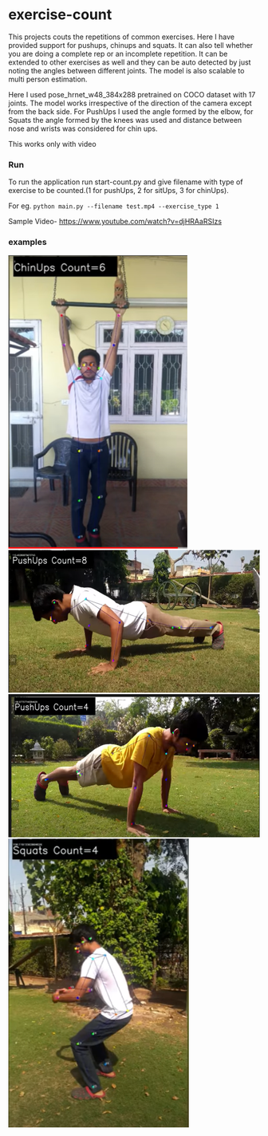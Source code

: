 # exercise-count
This projects couts the repetitions of common exercises. Here I have provided support for pushups, chinups and squats. It can also tell whether you are doing a complete rep or an incomplete repetition. It can be extended to other exercises as well and they can be auto detected by just noting the angles between different joints.
The model is also scalable to multi person estimation.

Here I used pose_hrnet_w48_384x288 pretrained on COCO dataset with 17 joints. 
The model works irrespective of the direction of the camera except from the back side. 
For PushUps I used the angle formed by the elbow, for Squats the angle formed by the knees was used and distance between nose and wrists was considered for chin ups.



This works only with video


### Run 
To run the application run start-count.py and give filename with type of exercise to be counted.(1 for pushUps, 2 for sitUps, 3 for chinUps). 

For eg.  ```python main.py --filename test.mp4 --exercise_type 1 ```


Sample Video- https://www.youtube.com/watch?v=djHRAaRSIzs

### examples

<img src="https://github.com/akshatkaush/exercise-count/blob/master/New%20folder/chinups_sample.PNG?raw=true"  >

<img src="https://github.com/akshatkaush/exercise-count/blob/master/New%20folder/push_up_sample.PNG?raw=true" width="568.5" height="286.5">

<img src="https://github.com/akshatkaush/exercise-count/blob/master/New%20folder/push_up_sample2.PNG?raw=true" width="568.5" height="286.5">

<img src="https://github.com/akshatkaush/exercise-count/blob/master/New%20folder/squatssample.PNG?raw=true">




